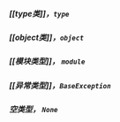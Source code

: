 ##### [[type类]]，`type`
##### [[object类]]，`object`
##### [[模块类型]]， `module`
##### [[异常类型]]，`BaseException`
##### 空类型， `None`




